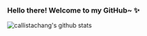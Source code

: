 ### Hello there! Welcome to my GitHub~ ✨

![callistachang's github stats](https://github-readme-stats.vercel.app/api?username=callistachang&hide=stars&count_private=true&show_icons=true&theme=gruvbox)

<!--
**callistachang/callistachang** is a ✨ _special_ ✨ repository because its `README.md` (this file) appears on your GitHub profile.

Here are some ideas to get you started:

- 🔭 I’m currently working on ...
- 🌱 I’m currently learning ...
- 👯 I’m looking to collaborate on ...
- 🤔 I’m looking for help with ...
- 💬 Ask me about ...
- 📫 How to reach me: ...
- 😄 Pronouns: ...
- ⚡ Fun fact: ...
-->
